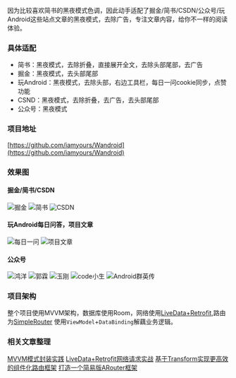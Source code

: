 因为比较喜欢简书的黑夜模式色调，因此动手适配了掘金/简书/CSDN/公众号/玩Android这些站点文章的黑夜模式，去除广告，专注文章内容，给你不一样的阅读体验。

### 具体适配
- 简书：黑夜模式，去除折叠，直接展开全文，去除头部尾部，去广告
- 掘金：黑夜模式，去头部尾部
- 玩Android：黑夜模式，去除头部，右边工具栏，每日一问cookie同步，点赞功能
- CSND：黑夜模式，去除折叠，去广告，去头部尾部
- 公众号：黑夜模式

### 项目地址
[https://github.com/iamyours/Wandroid](https://github.com/iamyours/Wandroid)

### 效果图
#### 掘金/简书/CSDN
![掘金](https://github.com/iamyours/Wandroid/raw/master/screen/juejin.gif)
![简书](https://github.com/iamyours/Wandroid/blob/master/screen/jianshu.gif)
![CSDN](https://github.com/iamyours/Wandroid/raw/master/screen/csdn.gif)
#### 玩Android每日问答，项目文章
![每日一问](https://github.com/iamyours/Wandroid/raw/master/screen/wenda.gif)
![项目文章](https://github.com/iamyours/Wandroid/raw/master/screen/project.gif)
#### 公众号
![鸿洋](https://github.com/iamyours/Wandroid/raw/master/screen/wx-hongyang.gif)
![郭霖](https://github.com/iamyours/Wandroid/raw/master/screen/wx-guolin.gif)
![玉刚](https://github.com/iamyours/Wandroid/raw/master/screen/wx-yugang.gif)
![code小生](https://github.com/iamyours/Wandroid/raw/master/screen/wx-code.gif)
![Android群英传](https://github.com/iamyours/Wandroid/raw/master/screen/wx-qunyingzhuan.gif)

### 项目架构
整个项目使用MVVM架构，数据库使用Room，网络使用[LiveData+Retrofit](https://juejin.im/post/5d56497f518825107c565d88),路由为[SimpleRouter](https://github.com/iamyours/SimpleRouter)
使用`ViewModel`+`DataBinding`解藕业务逻辑。

### 相关文章整理
[MVVM模式封装实践](https://juejin.im/post/5d764e54e51d4561d044cd4b)
[LiveData+Retrofit网络请求实战](https://juejin.im/post/5d56497f518825107c565d88)
[基于Transform实现更高效的组件化路由框架](https://juejin.im/post/5cf35bde6fb9a07ed440e99a)
[打造一个简易版ARouter框架](https://juejin.im/post/5cecce216fb9a07f04202904)
